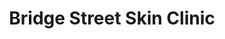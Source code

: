 ---
title: "Bridge Street Skin Clinic"
url: /hungerford/bridge-street-skin-clinic/
shop: Kosmetik
---
